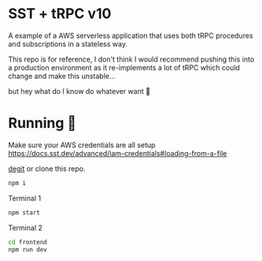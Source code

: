 # SST + tRPC v10
A example of a AWS serverless application that uses both tRPC procedures and subscriptions in 
a stateless way. 

This repo is for reference, I don't think I would recommend pushing this into a production environment 
as it re-implements a lot of tRPC which could change and make this unstable...

but hey what do I know do whatever want 🤷

# Running 🏃
Make sure your AWS credentials are all setup https://docs.sst.dev/advanced/iam-credentials#loading-from-a-file 

[degit](https://www.npmjs.com/package/degit) or clone this repo.

```bash
npm i
```

Terminal 1
```bash
npm start
```

Terminal 2
```bash
cd frontend
npm run dev
```